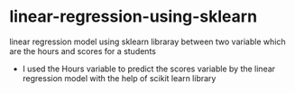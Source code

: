 # linear-regression-using-sklearn
linear regression model using sklearn libraray between two variable which are the hours and scores for a students 

- I used the Hours variable to predict the scores variable by the linear regression model with the help of scikit learn library
